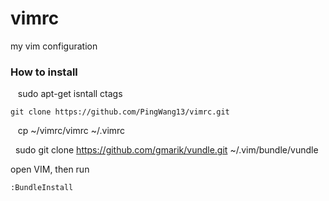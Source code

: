 vimrc
=====

my vim configuration
### How to install

    sudo apt-get isntall ctags

    git clone https://github.com/PingWang13/vimrc.git   
    
    cp ~/vimrc/vimrc ~/.vimrc
       
    sudo git clone https://github.com/gmarik/vundle.git   ~/.vim/bundle/vundle
    
open VIM, then run

    :BundleInstall
